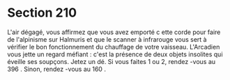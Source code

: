 # Section 210

L'air dégagé, vous affirmez que vous avez emporté c ette corde
pour faire de l'alpinisme sur Halmuris et que le scanner à
infrarouge vous sert à vérifier le bon fonctionnement du
chauffage de votre vaisseau. L'Arcadien vous jette un regard
méfiant : c'est la présence de  deux  objets insolites qui éveille ses
soupçons. Jetez un dé. Si vous faites 1 ou 2, rendez -vous au 396 .
Sinon, rendez -vous au 160 .